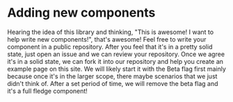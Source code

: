 # Adding new components
Hearing the idea of this library and thinking, "This is awesome! I want to help write new components!", that's awesome! Feel free to write your component in a public repository. After you feel that it's in a pretty solid state, just open an issue and we can review your repository. Once we agree it's in a solid state, we can fork it into our repository and help you create an example page on this site. We will likely start it with the Beta flag first mainly because once it's in the larger scope, there maybe scenarios that we just didn't think of. After a set period of time, we will remove the beta flag and it's a full fledge component!